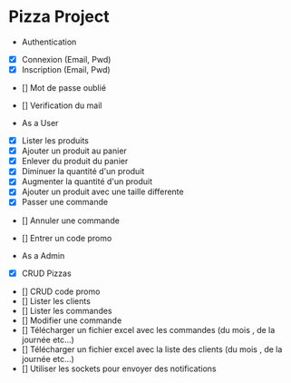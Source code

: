 
# Pizza Project 

- Authentication

- [x] Connexion (Email, Pwd)
- [x] Inscription (Email, Pwd)
- [] Mot de passe oublié 
- [] Verification du mail

- As a User

- [x] Lister les produits
- [x] Ajouter un produit au panier
- [x] Enlever du produit du panier
- [x] Diminuer la quantité d'un produit
- [x] Augmenter la quantité d'un produit
- [x] Ajouter un produit avec une taille differente
- [x] Passer une commande
- []  Annuler une commande
- []  Entrer un code promo

- As a Admin
- [x] CRUD Pizzas
- [] CRUD code promo
- [] Lister les clients
- [] Lister les commandes
- [] Modifier une commande
- [] Télécharger un fichier excel avec les commandes (du mois , de la journée etc...)
- [] Télécharger un fichier excel avec la liste des clients (du mois , de la journée etc...)
- [] Utiliser les sockets pour envoyer des notifications


